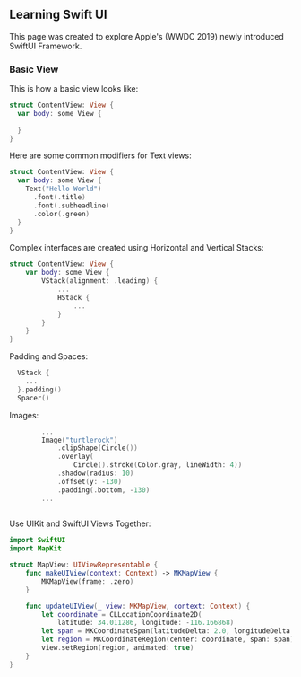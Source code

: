 ## Learning Swift UI

This page was created to explore Apple's (WWDC 2019) newly introduced SwiftUI Framework.

### Basic View

This is how a basic view looks like:

```swift
struct ContentView: View {
  var body: some View {
    
  }
}

```

Here are some common modifiers for Text views:
```swift
struct ContentView: View {
  var body: some View {
    Text("Hello World")
      .font(.title)
      .font(.subheadline)
      .color(.green)
  }
}

```

Complex interfaces are created using Horizontal and Vertical Stacks:
```swift
struct ContentView: View {
    var body: some View {
        VStack(alignment: .leading) {
            ...
            HStack {
                ...
            }
        }
    }
}
```

Padding and Spaces:
```swift
  VStack {
    ...
  }.padding()
  Spacer()
```

Images:
```swift
        ...
        Image("turtlerock")
            .clipShape(Circle())
            .overlay(
                Circle().stroke(Color.gray, lineWidth: 4))
            .shadow(radius: 10)
            .offset(y: -130)
            .padding(.bottom, -130)
        ...
    
```

Use UIKit and SwiftUI Views Together:
```swift
import SwiftUI
import MapKit

struct MapView: UIViewRepresentable {
    func makeUIView(context: Context) -> MKMapView {
        MKMapView(frame: .zero)
    }

    func updateUIView(_ view: MKMapView, context: Context) {
        let coordinate = CLLocationCoordinate2D(
            latitude: 34.011286, longitude: -116.166868)
        let span = MKCoordinateSpan(latitudeDelta: 2.0, longitudeDelta: 2.0)
        let region = MKCoordinateRegion(center: coordinate, span: span)
        view.setRegion(region, animated: true)
    }
}
```
